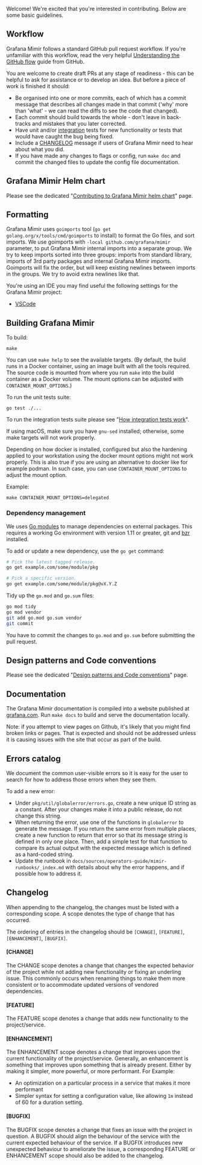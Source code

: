 Welcome! We're excited that you're interested in contributing. Below are some basic guidelines.

## Workflow

Grafana Mimir follows a standard GitHub pull request workflow. If you're unfamiliar with this workflow, read the very helpful [Understanding the GitHub flow](https://guides.github.com/introduction/flow/) guide from GitHub.

You are welcome to create draft PRs at any stage of readiness - this
can be helpful to ask for assistance or to develop an idea. But before
a piece of work is finished it should:

- Be organised into one or more commits, each of which has a commit message that describes all changes made in that commit ('why' more than 'what' - we can read the diffs to see the code that changed).
- Each commit should build towards the whole - don't leave in back-tracks and mistakes that you later corrected.
- Have unit and/or [integration](./how-integration-tests-work.md) tests for new functionality or tests that would have caught the bug being fixed.
- Include a [CHANGELOG](#changelog) message if users of Grafana Mimir need to hear about what you did.
- If you have made any changes to flags or config, run `make doc` and commit the changed files to update the config file documentation.

## Grafana Mimir Helm chart

Please see the dedicated "[Contributing to Grafana Mimir helm chart](contributing-to-helm-chart.md)" page.

## Formatting

Grafana Mimir uses `goimports` tool (`go get golang.org/x/tools/cmd/goimports` to install) to format the Go files, and sort imports. We use goimports with `-local github.com/grafana/mimir` parameter, to put Grafana Mimir internal imports into a separate group. We try to keep imports sorted into three groups: imports from standard library, imports of 3rd party packages and internal Grafana Mimir imports. Goimports will fix the order, but will keep existing newlines between imports in the groups. We try to avoid extra newlines like that.

You're using an IDE you may find useful the following settings for the Grafana Mimir project:

- [VSCode](vscode-goimports-settings.json)

## Building Grafana Mimir

To build:

```
make
```

You can use `make help` to see the available targets.
(By default, the build runs in a Docker container, using an image built
with all the tools required. The source code is mounted from where you
run `make` into the build container as a Docker volume.
The mount options can be adjusted with `CONTAINER_MOUNT_OPTIONS`.)

To run the unit tests suite:

```
go test ./...
```

To run the integration tests suite please see "[How integration tests work](./how-integration-tests-work.md)".

If using macOS, make sure you have `gnu-sed` installed; otherwise, some make targets will not work properly.

Depending on how docker is installed, configured but also the hardening applied to your workstation using the docker mount options might not work properly.
This is also true if you are using an alternative to docker like for example podman. In such case, you can use `CONTAINER_MOUNT_OPTIONS` to adjust the mount option.

Example:

```
make CONTAINER_MOUNT_OPTIONS=delegated
```

### Dependency management

We uses [Go modules](https://golang.org/cmd/go/#hdr-Modules__module_versions__and_more) to manage dependencies on external packages.
This requires a working Go environment with version 1.11 or greater, git and [bzr](http://wiki.bazaar.canonical.com/Download) installed.

To add or update a new dependency, use the `go get` command:

```bash
# Pick the latest tagged release.
go get example.com/some/module/pkg

# Pick a specific version.
go get example.com/some/module/pkg@vX.Y.Z
```

Tidy up the `go.mod` and `go.sum` files:

```bash
go mod tidy
go mod vendor
git add go.mod go.sum vendor
git commit
```

You have to commit the changes to `go.mod` and `go.sum` before submitting the pull request.

## Design patterns and Code conventions

Please see the dedicated "[Design patterns and Code conventions](design-patterns-and-conventions.md)" page.

## Documentation

The Grafana Mimir documentation is compiled into a website published at [grafana.com](https://grafana.com/). Run `make docs` to build and serve the documentation locally.

Note: if you attempt to view pages on Github, it's likely that you might find broken links or pages. That is expected and should not be addressed unless it is causing issues with the site that occur as part of the build.

## Errors catalog

We document the common user-visible errors so it is easy for the user to search for how to address those errors when they see them.

To add a new error:

- Under `pkg/util/globalerror/errors.go`, create a new unique ID string as a constant. After your changes make it into a public release, do not change this string.
- When returning the error, use one of the functions in `globalerror` to generate the message. If you return the same error from multiple places, create a new function to return that error so that its message string is defined in only one place. Then, add a simple test for that function to compare its actual output with the expected message which is defined as a hard-coded string.
- Update the runbook in `docs/sources/operators-guide/mimir-runbooks/_index.md` with details about why the error happens, and if possible how to address it.

## Changelog

When appending to the changelog, the changes must be listed with a corresponding scope. A scope denotes the type of change that has occurred.

The ordering of entries in the changelog should be `[CHANGE]`, `[FEATURE]`, `[ENHANCEMENT]`, `[BUGFIX]`.

#### [CHANGE]

The CHANGE scope denotes a change that changes the expected behavior of the project while not adding new functionality or fixing an underling issue. This commonly occurs when renaming things to make them more consistent or to accommodate updated versions of vendored dependencies.

#### [FEATURE]

The FEATURE scope denotes a change that adds new functionality to the project/service.

#### [ENHANCEMENT]

The ENHANCEMENT scope denotes a change that improves upon the current functionality of the project/service. Generally, an enhancement is something that improves upon something that is already present. Either by making it simpler, more powerful, or more performant. For Example:

- An optimization on a particular process in a service that makes it more performant
- Simpler syntax for setting a configuration value, like allowing `1m` instead of 60 for a duration setting.

#### [BUGFIX]

The BUGFIX scope denotes a change that fixes an issue with the project in question. A BUGFIX should align the behaviour of the service with the current expected behaviour of the service. If a BUGFIX introduces new unexpected behaviour to ameliorate the issue, a corresponding FEATURE or ENHANCEMENT scope should also be added to the changelog.
